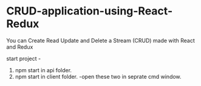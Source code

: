 # CRUD-application-using-React-Redux
You can Create Read Update and Delete a Stream (CRUD) made with React and Redux 

start project - 
1. npm start in api folder.
2. npm start in client folder.
-open these two in seprate cmd window.

